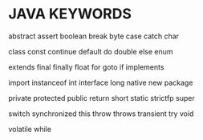 # JAVA KEYWORDS


abstract        assert          boolean         break           byte        case        catch       char

class           const           continue        default         do          double      else        enum

extends         final           finally         float           for         goto        if          implements

import          instanceof      int             interface       long        native      new         package

private         protected       public          return          short       static      strictfp    super

switch          synchronized    this            throw           throws      transient   try         void

volatile        while


